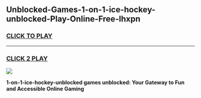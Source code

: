 
## Unblocked-Games-1-on-1-ice-hockey-unblocked-Play-Online-Free-lhxpn
<h3>
<a href="https://premium76.site?title=1-on-1-ice-hockey-unblocked&ref=26A">CLICK TO PLAY</a></h3>
<hr>

<h3>
<a href="https://premium76.site?title=1-on-1-ice-hockey-unblocked&ref=26A">CLICK 2 PLAY</a>
  
</h3>

<a href="https://premium76.site?title=1-on-1-ice-hockey-unblocked&ref=26A"><img src="https://clearcache.store/games.png"></a>


**1-on-1-ice-hockey-unblocked games unblocked: Your Gateway to Fun and Accessible Online Gaming**
